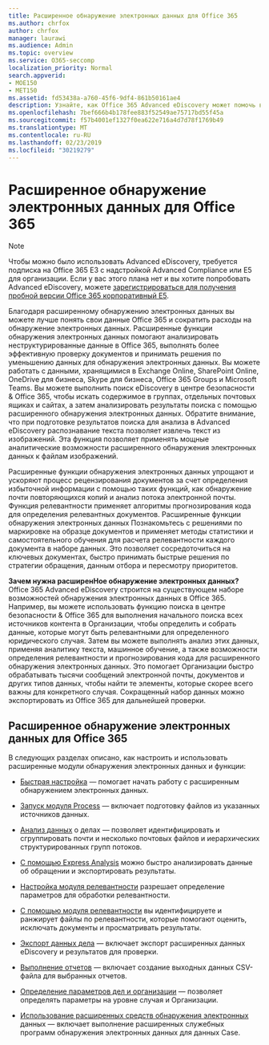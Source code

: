 ```yaml
---
title: Расширенное обнаружение электронных данных для Office 365
ms.author: chrfox
author: chrfox
manager: laurawi
ms.audience: Admin
ms.topic: overview
ms.service: O365-seccomp
localization_priority: Normal
search.appverid:
- MOE150
- MET150
ms.assetid: fd53438a-a760-45f6-9df4-861b50161ae4
description: Узнайте, как Office 365 Advanced eDiscovery может помочь вам анализировать данные в Office 365, упростить процесс рецензирования документов и принимать решения для эффективного обнаружения электронных данных.
ms.openlocfilehash: 7bef666b4b178fee883f52549ae75717bd55f45a
ms.sourcegitcommit: f57b4001ef1327f0ea622e716a4d7d78f1769b49
ms.translationtype: MT
ms.contentlocale: ru-RU
ms.lasthandoff: 02/23/2019
ms.locfileid: "30219279"
---
```

# <a name="office-365-advanced-ediscovery"></a>Расширенное обнаружение электронных данных для Office 365

> [!NOTE]
> Чтобы можно было использовать Advanced eDiscovery, требуется подписка на Office 365 E3 с надстройкой Advanced Compliance или E5 для организации. Если у вас этого плана нет и вы хотите попробовать Advanced eDiscovery, можете [зарегистрироваться для получения пробной версии Office 365 корпоративный E5](https://go.microsoft.com/fwlink/p/?LinkID=698279). 
  
Благодаря расширенному обнаружению электронных данных вы можете лучше понять свои данные Office 365 и сократить расходы на обнаружение электронных данных. Расширенные функции обнаружения электронных данных помогают анализировать неструктурированные данные в Office 365, выполнять более эффективную проверку документов и принимать решения по уменьшению данных для обнаружения электронных данных. Вы можете работать с данными, хранящимися в Exchange Online, SharePoint Online, OneDrive для бизнеса, Skype для бизнеса, Office 365 Groups и Microsoft Teams. Вы можете выполнить поиск eDiscovery в центре безопасности &amp; Office 365, чтобы искать содержимое в группах, отдельных почтовых ящиках и сайтах, а затем анализировать результаты поиска с помощью расширенного обнаружения электронных данных. Обратите внимание, что при подготовке результатов поиска для анализа в Advanced eDiscovery распознавание текста позволяет извлечь текст из изображений. Эта функция позволяет применять мощные аналитические возможности расширенного обнаружения электронных данных к файлам изображений.
  
Расширенные функции обнаружения электронных данных упрощают и ускоряют процесс рецензирования документов за счет определения избыточной информации с помощью таких функций, как обнаружение почти повторяющихся копий и анализ потока электронной почты. Функция релевантности применяет алгоритмы прогнозирования кода для определения релевантных документов. Расширенные функции обнаружения электронных данных Познакомьтесь с решениями по маркировке на образце документов и применяет методы статистики и самостоятельного обучения для расчета релевантности каждого документа в наборе данных. Это позволяет сосредоточиться на ключевых документах, быстро принимать быстрые решения по стратегии обращения, данным отбора и пересмотру приоритетов.
  
 **Зачем нужна расширенНое обнаружение электронных данных?** Office 365 Advanced eDiscovery строится на существующем наборе возможностей обнаружения электронных данных в Office 365. Например, вы можете использовать функцию поиска в центре безопасности &amp; Office 365 для выполнения начального поиска всех источников контента в Организации, чтобы определить и собрать данные, которые могут быть релевантными для определенного юридического случая. Затем вы можете выполнять анализ этих данных, применяя аналитику текста, машинное обучение, а также возможности определения релевантности и прогнозирования кода для расширенного обнаружения электронных данных. Это помогает Организации быстро обрабатывать тысячи сообщений электронной почты, документов и других типов данных, чтобы найти те элементы, которые скорее всего важны для конкретного случая. Сокращенный набор данных можно экспортировать из Office 365 для дальнейшей проверки. 
  
## <a name="office-365-advanced-ediscovery"></a>Расширенное обнаружение электронных данных для Office 365

В следующих разделах описано, как настроить и использовать расширенные модули обнаружения электронных данных и функции:
  
- [Быстрая настройка](quick-setup-for-advanced-ediscovery.md) — помогает начать работу с расширенным обнаружением электронных данных. 
    
- [Запуск модуля Process](run-the-process-module-in-advanced-ediscovery.md) — включает подготовку файлов из указанных источников данных. 
    
- [Анализ данных](analyze-case-data-with-advanced-ediscovery.md) о делах — позволяет идентифицировать и сгруппировать почти и несколько почтовых файлов и иерархических структурированных групп потоков. 

- [С помощью Express Analysis](use-express-analysis-in-advanced-ediscovery.md) можно быстро анализировать данные об обращении и экспортировать результаты. 
    
- [Настройка модуля релевантности](manage-relevance-setup-in-advanced-ediscovery.md) разрешает определение параметров для обработки релевантности. 
    
- [С помощью модуля релевантности](use-relevance-in-advanced-ediscovery.md) вы идентифицируете и ранжирует файлы по релевантности, которые помогают оценить, исключать документы и просматривать результаты. 
    
- [Экспорт данных дела](export-case-data-in-advanced-ediscovery.md) — включает экспорт расширенных данных eDiscovery и результатов для проверки. 
    
- [Выполнение отчетов](run-reports-in-advanced-ediscovery.md) — включает создание выходных данных CSV-файла для выбранных отчетов. 
    
- [Определение параметров дел и организации](define-case-and-tenant-settings-in-advanced-ediscovery.md) — позволяет определять параметры на уровне случая и Организации. 
    
- [Использование расширенных средств обнаружения электронных](use-advanced-ediscovery-utilities.md) данных — включает выполнение расширенных служебных программ обнаружения электронных данных для данных Case. 

